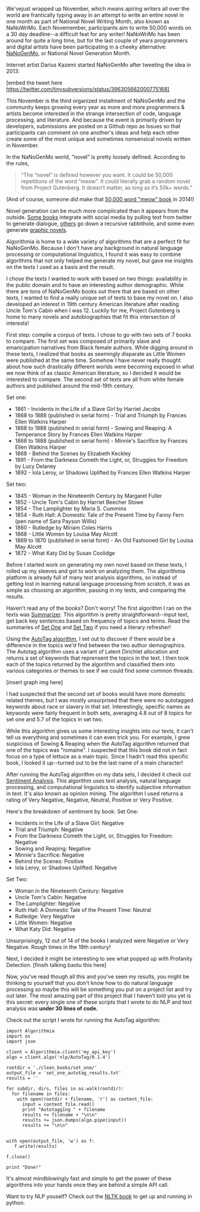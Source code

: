 We'vejust wrapped up November, which means apiring writers all over the world are frantically typing away in an attempt to write an entire novel in one month as part of National Novel Writing Month, also known as NaNoWriMo. Each Novemember, participants aim to write 50,000 words on a 30 day deadline--a difficult feat for any writer! NaNoWriMo has been around for quite a long time, but for the last couple of years programmers and digital artists have been participating in a cheeky alternative: [NaNoGenMo](https://github.com/dariusk/NaNoGenMo-2015), or National Novel Generation Month.

Internet artist Darius Kazemi started NaNoGenMo after tweeting the idea in 2013:

[embed the tweet here https://twitter.com/tinysubversions/status/396305662000775168]

This November is the third organized installment of NaNoGenMo and the community keeps growing every year as more and more programmers & artists become interested in the strange intersection of code, language processing, and literature. And because the event is primarily driven by developers, submissions are posted on a Github repo as Issues so that participants can comment on one another's ideas and help each other create some of the most unique and sometimes nonsensical novels written in November.

In the NaNoGenMo world, "novel" is pretty loosely defined. According to the rules,

> "The “novel” is defined however you want. It could be 50,000 repetitions of the word “meow”. It could literally grab a random novel from Project Gutenberg. It doesn’t matter, as long as it’s 50k+ words."

(And of course, someone *did* make that [50,000 word "meow" book](https://github.com/dariusk/NaNoGenMo-2014/issues/50) in 2014!)

Novel generation can be much more complicated than it appears from the outside. [Some books](https://github.com/dariusk/NaNoGenMo-2014/issues/51) integrate with social media by pulling text from twitter to generate dialogue, [others](https://github.com/samcoppini/Definition-book) go down a recursive rabbithole, and some even generate [graphic novels](http://gregborenstein.com/comics/generated_detective/1/).

Algorithmia is home to a wide variety of algorithms that are a perfect fit for NaNoGenMo. Because I don't have any background in natural language processing or computational linguistics, I found it was easy to combine algorithms that not only helped me generate my novel, but gave me insights on the texts I used as a basis and the result.

I chose the texts I wanted to work with based on two things: availability in the public domain and to have an interesting author demographic. While there are tons of NaNoGenMo books out there that are based on other texts, I wanted to find a really unique set of texts to base my novel on. I also developed an interest in 19th century American literature after reading Uncle Tom's Cabin when I was 12. Luckily for me, Project Gutenberg is home to many novels and autobiographies that fit this intersection of interests!

First step: compile a corpus of texts. I chose to go with two sets of 7 books to compare. The first set was composed of primarily slave and emanicpation narratives from Black female authors. While digging around in these texts, I realized that books as seemingly disparate as Little Women were published at the same time. Somehow I have never really thought about how such drastically different worlds were becoming exposed in what we now think of as classic American literature, so I decided it would be interested to compare. The second set of texts are all from white female authors and published around the mid-19th century.

Set one:
* 1861 - Incidents in the Life of a Slave Girl by Harriet Jacobs
* 1868 to 1888 (published in serial form) - Trial and Triumph by Frances Ellen Watkins Harper
* 1868 to 1888 (published in serial form) - Sowing and Reaping: A Temperance Story by Frances Ellen Watkins Harper
* 1868 to 1888 (published in serial form) - Minnie's Sacrifice by Frances Ellen Watkins Harper
* 1868 - Behind the Scenes by Elizabeth Keckley
* 1891 - From the Darkness Cometh the Light, or, Struggles for Freedom by Lucy Delaney
* 1892 - Iola Leroy, or Shadows Uplifted by Frances Ellen Watkins Harper

Set two:
* 1845 - Woman in the Nineteenth Century by Margaret Fuller
* 1852 - Uncle Tom's Cabin by Harriet Beecher Stowe
* 1854 - The Lamplighter by Maria S. Cummins
* 1854 - Ruth Hall: A Domestic Tale of the Present Time by Fanny Fern (pen name of Sara Payson Willis)
* 1860 - Rutledge by Miriam Coles Harris
* 1868 - Little Women by Louisa May Alcott
* 1869 to 1870 (published in serial form) - An Old Fashioned Girl by Louisa May Alcott
* 1872 - What Katy Did by Susan Coolidge

Before I started work on generating my own novel based on these texts, I rolled up my sleeves and got to work on analyzing them. The algorithmia platform is already full of many text analysis algorithms, so instead of getting lost in learning natural language processing from scratch, it was as simple as choosing an algorithm, passing in my texts, and comparing the results.

Haven't read any of the books? Don't worry! The first algorithm I ran on the texts was [Summarizer](https://algorithmia.com/algorithms/nlp/Summarizer). This algorithm is pretty straightforward--input text, get back key sentences based on frequency of topics and terms. Read the summaries of [Set One](https://github.com/lizrush/NaNoGenMo2015/blob/master/results/set_one_summarizer_results.txt) and [Set Two](https://github.com/lizrush/NaNoGenMo2015/blob/master/results/set_two_summarizer_results.txt) if you need a literary refresher!

Using the [AutoTag algorithm](https://algorithmia.com/algorithms/nlp/AutoTag), I set out to discover if there would be a difference in the topics we'd find between the two author demographics. The Autotag algorithm uses a variant of Latent Dirichlet allocation and returns a set of keywords that reprensent the topics in the text. I then took each of the topics returned by the algorithm and classified them into various categories or themes to see if we could find some common threads.

[insert graph img here]

I had suspected that the second set of books would have more domestic related themes, but I was mostly unsurprised that there were no autotagged keywords about race or slavery in that set. Interestingly, specific names as keywords were fairly frequent in both sets, averaging 4.8 out of 8 topics for set one and 5.7 of the topics in set two.

While this algorithm gives us some interesting insights into our texts, it can't tell us everything and sometimes it can even trick you. For example, I grew suspicious of Sowing & Reaping when the AutoTag algorithm returned that one of the topics was "romaine". I suspected that this book did not in fact focus on a type of lettuce as a main topic. Since I hadn't read this specific book, I looked it up--turned out to be the last name of a main character!

After running the AutoTag algorithm on my data sets, I decided it check out [Sentiment Analysis](https://algorithmia.com/algorithms/nlp/SentimentAnalysis). This algorithm uses text analysis, natural language processing, and computational linguistics to identify subjective information in text. It's also known as opinion mining. The algorithm I used returns a rating of Very Negative, Negative, Neutral, Positive or Very Positive.

Here's the breakdown of sentiment by book:
Set One:
* Incidents in the Life of a Slave Girl: Negative
* Trial and Triumph: Negative
* From the Darkness Cometh the Light, or, Struggles for Freedom: Negative
* Sowing and Reaping: Negative
* Minnie's Sacrifice: Negative
* Behind the Scenes: Positive
* Iola Leroy, or Shadows Uplifted: Negative

Set Two:
* Woman in the Nineteenth Century: Negative
* Uncle Tom's Cabin: Negative
* The Lamplighter: Negative
* Ruth Hall: A Domestic Tale of the Present Time: Neutral
* Rutledge: Very Negative
* Little Women: Negative
* What Katy Did: Negative

Unsurprisingly, 12 out of 14 of the books I analyzed were Negative or Very Negative. Rough times in the 19th century!

Next, I decided it might be interesting to see what popped up with Profanity Detection. [finsih talking baotu this here]

Now, you've read though all this and you've seen my results, you might be thinking to yourself that you don't know how to do natural language processing so maybe this will be something you put on a project list and try out later. The most amazing part of this project that I haven't told you yet is this secret: every single one of these scripts that I wrote to do NLP and text analysis was **under 30 lines of code.**

Check out the script I wrote for running the AutoTag algorithm:

```
import Algorithmia
import os
import json

client = Algorithmia.client('my_api_key')
algo = client.algo('nlp/AutoTag/0.1.4')

rootdir = './clean_books/set_one/'
output_file = 'set_one_autotag_results.txt'
results = ''

for subdir, dirs, files in os.walk(rootdir):
  for filename in files:
    with open(rootdir + filename, 'r') as content_file:
      input = content_file.read()
      print "Autotagging " + filename
      results += filename + "\n\n"
      results += json.dumps(algo.pipe(input))
      results += "\n\n"


with open(output_file, 'w') as f:
   f.write(results)

f.close()

print "Done!"
```

It's almost mindblowingly fast and simple to get the power of these algorithms into your hands once they are behind a simple API call.




Want to try NLP youself? Check out the [NLTK book](http://www.nltk.org/book/) to get up and running in python.

